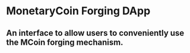 # MonetaryCoin Forging DApp

## An interface to allow users to conveniently use the MCoin forging mechanism.
